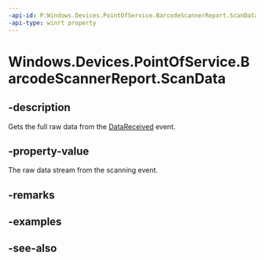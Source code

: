 ```yaml
---
-api-id: P:Windows.Devices.PointOfService.BarcodeScannerReport.ScanData
-api-type: winrt property
---
```


<!-- Property syntax
public Windows.Storage.Streams.IBuffer ScanData { get; }
-->

# Windows.Devices.PointOfService.BarcodeScannerReport.ScanData

## -description
Gets the full raw data from the [DataReceived](claimedbarcodescanner_datareceived.md) event.

## -property-value
The raw data stream from the scanning event.

## -remarks

## -examples

## -see-also
